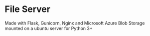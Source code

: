
# File Server 

Made with Flask, Gunicorn, Nginx and Microsoft Azure Blob Storage mounted on a ubuntu server for Python 3+

